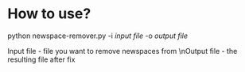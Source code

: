 <H1>How to use?</H1>
<p>python newspace-remover.py -i <i>input file</i> -o <i>output file</i> </p>

Input file - file you want to remove newspaces from
\nOutput file - the resulting file after fix
